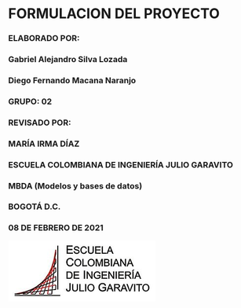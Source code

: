 #                   FORMULACION DEL PROYECTO


### ELABORADO POR:
### Gabriel Alejandro Silva Lozada
### Diego Fernando Macana Naranjo

### GRUPO: 02

### REVISADO POR:
### MARÍA IRMA DÍAZ
### ESCUELA COLOMBIANA DE INGENIERÍA JULIO GARAVITO
### MBDA (Modelos y bases de datos)
### BOGOTÁ D.C.
### 08 DE FEBRERO DE 2021

![](https://github.com/DiegoMacana/BaseDeDatos/blob/main/proyecto/images/logo.jpg)
